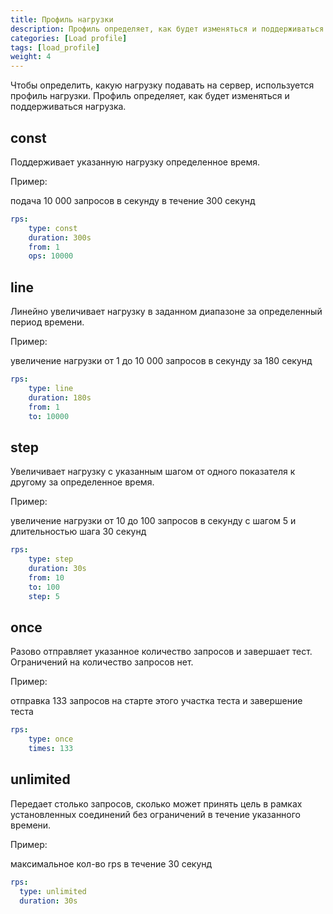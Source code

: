 ```yaml
---
title: Профиль нагрузки
description: Профиль определяет, как будет изменяться и поддерживаться нагрузка
categories: [Load profile]
tags: [load_profile]
weight: 4
---
```


Чтобы определить, какую нагрузку подавать на сервер, используется профиль нагрузки. Профиль определяет, как будет 
изменяться и поддерживаться нагрузка.

## const

Поддерживает указанную нагрузку определенное время.

Пример:

подача 10 000 запросов в секунду в течение 300 секунд

```yaml
rps:
    type: const
    duration: 300s
    from: 1
    ops: 10000
```

## line

Линейно увеличивает нагрузку в заданном диапазоне за определенный период времени.

Пример:

увеличение нагрузки от 1 до 10 000 запросов в секунду за 180 секунд

```yaml
rps:
    type: line
    duration: 180s
    from: 1
    to: 10000
```

## step

Увеличивает нагрузку с указанным шагом от одного показателя к другому за определенное время.

Пример:

увеличение нагрузки от 10 до 100 запросов в секунду с шагом 5 и длительностью шага 30 секунд

```yaml
rps:
    type: step
    duration: 30s
    from: 10
    to: 100
    step: 5
```

## once

Разово отправляет указанное количество запросов и завершает тест. Ограничений на количество запросов нет.

Пример:

отправка 133 запросов на старте этого участка теста и завершение теста

```yaml
rps:
    type: once
    times: 133
```

## unlimited

Передает столько запросов, сколько может принять цель в рамках установленных соединений без ограничений в течение 
указанного времени.

Пример:

максимальное кол-во rps в течение 30 секунд

```yaml
rps:
  type: unlimited
  duration: 30s
```
